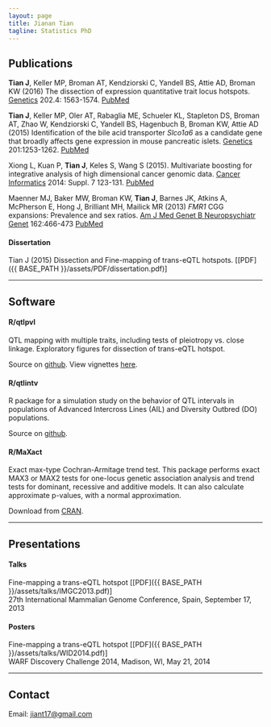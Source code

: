 ```yaml
---
layout: page
title: Jianan Tian
tagline: Statistics PhD
---
```


## Publications


**Tian J**, Keller MP, Broman AT, Kendziorski C, Yandell BS, Attie AD,
Broman KW (2016) The dissection of expression quantitative trait locus
hotspots. [Genetics](http://www.genetics.org/content/202/4/1563)
202.4: 1563-1574.
[PubMed](https://www.ncbi.nlm.nih.gov/pubmed/26837753)

**Tian J**, Keller MP, Oler AT, Rabaglia ME, Schueler KL, Stapleton
DS, Broman AT, Zhao W, Kendziorski C, Yandell BS, Hagenbuch B, Broman
KW, Attie AD (2015) Identification of the bile acid transporter
<i>Slco1a6</i> as a candidate gene that broadly affects gene
expression in mouse pancreatic
islets. [Genetics](http://www.genetics.org/content/early/2015/09/18/genetics.115.179432.abstract)
201:1253-1262. [PubMed](http://www.ncbi.nlm.nih.gov/pubmed/26385979)

Xiong L, Kuan P, **Tian J**, Keles S, Wang S (2015). Multivariate
boosting for integrative analysis of high dimensional cancer genomic
data. [Cancer Informatics](http://la-press.com/article.php?article_id=5205)
2014: Suppl. 7 123-131.
[PubMed](https://www.ncbi.nlm.nih.gov/pubmed/26609213)

Maenner MJ, Baker MW, Broman KW, **Tian J**, Barnes JK, Atkins A,
McPherson E, Hong J, Brilliant MH, Mailick MR (2013) <i>FMR1</i> CGG
expansions: Prevalence and sex ratios.
[Am J Med Genet B Neuropsychiatr Genet](http://onlinelibrary.wiley.com/journal/10.1002/%28ISSN%291552-485X)
162:466-473 [PubMed](http://www.ncbi.nlm.nih.gov/pubmed/23740716)

#### Dissertation

Tian J (2015) Dissection and Fine-mapping of trans-eQTL hotspots. \[[PDF]({{ BASE_PATH }}/assets/PDF/dissertation.pdf)\]

--------

## Software

#### R/qtlpvl

QTL mapping with multiple traits, including tests of pleiotropy vs. close
linkage. Exploratory figures for dissection of trans-eQTL hotspot.

Source on [github](https://github.com/jianan/qtlpvl).
View vignettes [here](http://jianan.github.io/qtlpvl).


#### R/qtlintv

R package for a simulation study on the behavior of QTL intervals in
populations of Advanced Intercross Lines (AIL) and Diversity Outbred
(DO) populations.

Source on [github](https://github.com/jianan/qtlintv).


#### R/MaXact

Exact max-type Cochran-Armitage trend test. This package performs exact
MAX3 or MAX2 tests for one-locus genetic association analysis and trend
tests for dominant, recessive and additive models. It can also
calculate approximate p-values, with a normal approximation.

Download from [CRAN](https://cran.r-project.org/web/packages/MaXact/index.html).

--------

## Presentations

#### Talks

Fine-mapping a trans-eQTL hotspot \[[PDF]({{ BASE_PATH }}/assets/talks/IMGC2013.pdf)\] <br/>
27th International Mammalian Genome Conference, Spain, September 17, 2013

#### Posters

Fine-mapping a trans-eQTL hotspot \[[PDF]({{ BASE_PATH }}/assets/talks/WID2014.pdf)\] <br/>
WARF Discovery Challenge 2014, Madison, WI, May 21, 2014


--------

## Contact

Email: jiant17@gmail.com
